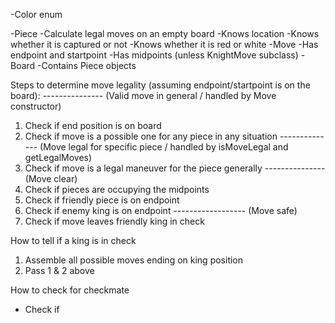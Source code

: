 -Color enum

-Piece
  -Calculate legal moves on an empty board
  -Knows location
  -Knows whether it is captured or not
  -Knows whether it is red or white
-Move
  -Has endpoint and startpoint
  -Has midpoints (unless KnightMove subclass)
-Board
  -Contains Piece objects


Steps to determine move legality (assuming endpoint/startpoint is on the board):
--------------- (Valid move in general / handled by Move constructor)
1. Check if end position is on board
2. Check if move is a possible one for any piece in any situation
-------------- (Move legal for specific piece / handled by isMoveLegal and getLegalMoves)
3. Check if move is a legal maneuver for the piece generally
--------------- (Move clear)
4. Check if pieces are occupying the midpoints
5. Check if friendly piece is on endpoint
6. Check if enemy king is on endpoint
------------------ (Move safe)
7. Check if move leaves friendly king in check

How to tell if a king is in check
1. Assemble all possible moves ending on king position
2. Pass 1 & 2 above


How to check for checkmate
- Check if 